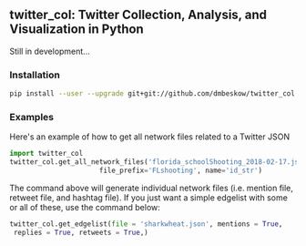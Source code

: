 ## twitter_col: Twitter Collection, Analysis, and Visualization in Python

Still in development...

### Installation

```bash
pip install --user --upgrade git+git://github.com/dmbeskow/twitter_col.git
```

### Examples

Here's an example of how to get all network files related to a Twitter JSON

```python
import twitter_col
twitter_col.get_all_network_files('florida_schoolShooting_2018-02-17.json',
                      file_prefix='FLshooting', name='id_str')
```

The command above will generate individual network files (i.e. mention file, 
retweet file, and hashtag file).  If you just want a simple edgelist with some or 
all of these, use the command below:

```python
twitter_col.get_edgelist(file = 'sharkwheat.json', mentions = True,
 replies = True, retweets = True,)
```